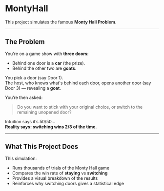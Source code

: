 # MontyHall

This project simulates the famous **Monty Hall Problem**.

---

## The Problem

You're on a game show with **three doors**:
- Behind one door is a **car** (the prize).
- Behind the other two are **goats**.

You pick a door (say Door 1).  
The host, who knows what's behind each door, opens another door (say Door 3) — revealing a **goat**.  

You’re then asked:  
> Do you want to stick with your original choice, or switch to the remaining unopened door?

Intuition says it’s 50/50...  
 **Reality says: switching wins 2/3 of the time.**

---

## What This Project Does

This simulation:
- Runs thousands of trials of the Monty Hall game
- Compares the win rate of **staying** vs **switching**
- Provides a visual breakdown of the results
- Reinforces why switching doors gives a statistical edge
